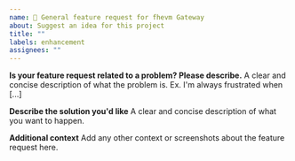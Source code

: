 ```yaml
---
name: 🚀 General feature request for fhevm Gateway
about: Suggest an idea for this project
title: ""
labels: enhancement
assignees: ""
---
```


**Is your feature request related to a problem? Please describe.** A clear and concise description of what the problem is. Ex. I'm always frustrated when [...]

**Describe the solution you'd like** A clear and concise description of what you want to happen.

**Additional context** Add any other context or screenshots about the feature request here.
